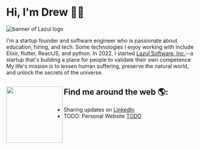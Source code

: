 # Hi, I'm Drew 🦋✨

<img src="https://github.com/DrewBregman/drew/blob/main/JPG%20file%20(1).jpg" alt="banner of Lazul logo">

I'm a startup founder and software engineer who is passionate about education, hiring, and tech. Some technologies I enjoy working with include Elixir, flutter, ReactJS, and python. In 2022, I started  <a href="https://lazul.io/">Lazul Software, Inc.</a>--a startup that's building a place for people to validate their own competence My life's mission is to lessen human suffering, preserve the natural world, and unlock the secrets of the universe.


## Find me around the web 🌎: <img align="left" width="150" height="150" src="https://giphy.com/gifs/loop-good-paper-3ohzgKvjHrXC3M44yQ"></a>
- Sharing updates on <a href="https://www.linkedin.com/in/andrewcbregman/">LinkedIn</a> 
- TODO: Personal Website <a href="https://www.lazul.io/">TODO</a> 

